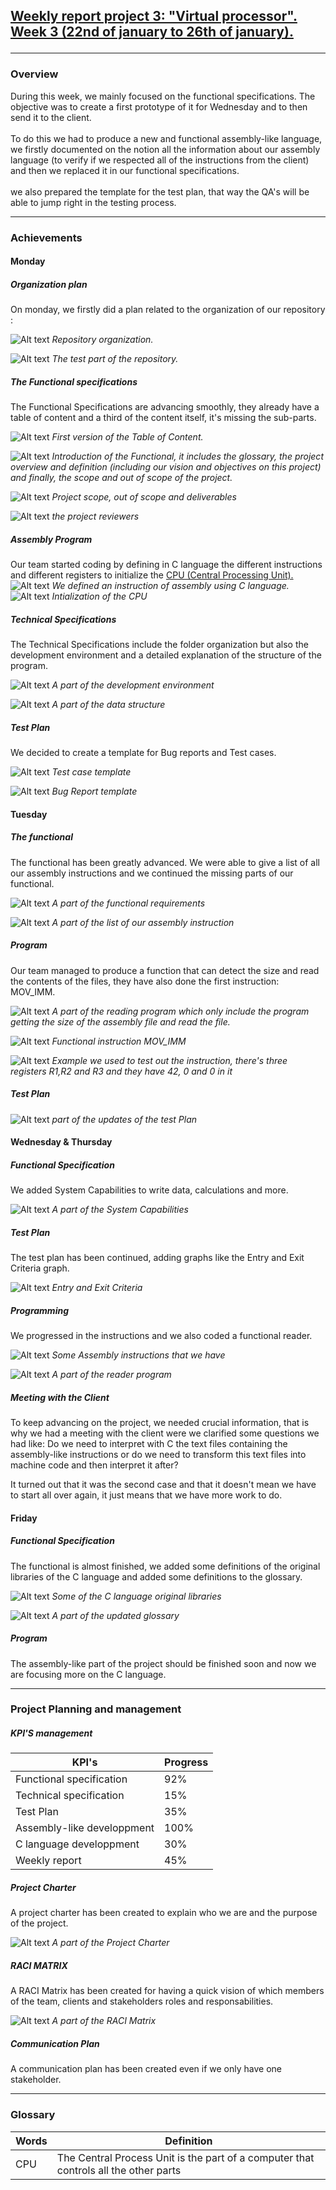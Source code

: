 <h2><u><strong>Weekly report project 3: "Virtual processor". Week 3 (22nd of january to 26th of january).</strong></u>

--------------------------------------------
<h3>Overview</h3>
During this week, we mainly focused on the functional specifications. The objective was to create a first prototype of it for Wednesday and to then send it to the client.
<br>
<br>
To do this we had to produce a new and functional assembly-like language, we firstly documented  on the notion all the information about our assembly language (to verify if we respected all of the instructions from the client) and then we replaced it in our functional specifications.
<br>
<br>
we also prepared the template for the test plan, that way the QA's will be able to jump right in the testing process.

------
<h3>Achievements</h3>

<h4>Monday</h4>

<h5>Organization plan</h5>

On monday, we firstly did a plan related to the organization of our repository :

![Alt text](/documents/management/image/Screenshot%202024-01-22%20at%2016.15.00.png)
*Repository organization.*

![Alt text](/documents/management/image/Screenshot%202024-01-22%20at%2016.15.24.png)
*The test part of the repository.*

<h5>The Functional specifications</h5>

The Functional Specifications are advancing smoothly, they already have a table of content and a third of the content itself, it's missing the sub-parts.

![Alt text](/documents/management/image/ToC_v1.png)
*First version of the Table of Content.*

![Alt text](/documents/management/image/Functional2.png)
*Introduction of the Functional, it includes the glossary, the project overview and definition (including our vision and objectives on this project) and finally, the scope and out of scope of the project.*

![Alt text](/documents/management/image/Functional3.png)
*Project scope, out of scope and deliverables*

![Alt text](/documents/management/image/Functional4.png)
*the project reviewers*

<h5>Assembly Program</h5>

Our team started coding by defining in C language the different instructions and different registers to initialize the [CPU (Central Processing Unit).](#-glossary)
![Alt text](/documents/management/image/Dev1.png)
*We defined an instruction of assembly using C language.*
![Alt text](/documents/management/image/Dev2.png)
*Intialization of the CPU*

<h5>Technical Specifications</h5>

The Technical Specifications include the folder organization but also the development environment and a detailed explanation of the structure of the program.

![Alt text](/documents/management/image/technical2.png)
*A part of the development environment*

![Alt text](/documents/management/image/technical3.png)
*A part of the data structure*

<h5>Test Plan</h5>

We decided to create a template for Bug reports and Test cases.

![Alt text](/documents/management/image/TP1.png)
*Test case template*

![Alt text](/documents/management/image/TP2.png)
*Bug Report template*

<h4>Tuesday</h4>

<h5>The functional</h5>
The functional has been greatly advanced. We were able to give a list of all our assembly instructions and we continued the missing parts of our functional.

![Alt text](/documents/management/image/Functional6.png)
*A part of the functional requirements*

![Alt text](/documents/management/image/Functional7.png)
*A part of the list of our assembly instruction*


<h5>Program</h5>

Our team managed to produce a function that can detect the size and read the contents of the files, they have also done the first instruction: MOV_IMM.

![Alt text](/documents/management/image/Dev4.png)
*A part of the reading program which only include the program getting the size of the assembly file and read the file.*

![Alt text](/documents/management/image/Dev3.png)
*Functional instruction MOV_IMM*

![Alt text](/documents/management/image/Dev5.png)
*Example we used to test out the instruction, there's three registers R1,R2 and R3 and they have 42, 0 and 0 in it*

<h5>Test Plan</h5>

![Alt text](/documents/management/image/TP3.png)
*part of the updates of the test Plan*

<h4>Wednesday & Thursday</h4>

<h5>Functional Specification</h5>

We added  System Capabilities to write data, calculations and more.

![Alt text](/documents/management/image/Functional8.png)
*A part of the System Capabilities*

<h5>Test Plan</h5>
The test plan has been continued, adding graphs like the Entry and Exit Criteria graph.

![Alt text](/documents/management/image/TP4.png)
*Entry and Exit Criteria*

<h5>Programming</h5>

We progressed in the instructions and we also coded a functional reader.

![Alt text](/documents/management/image/Dev7.png)
*Some Assembly instructions that we have*

![Alt text](/documents/management/image/Dev6.png)
*A part of the reader program*

<h5>Meeting with the Client</h5>

To keep advancing on the project, we needed crucial information, that is why we had a meeting with the client were we clarified some questions we had like: Do we need to interpret with C the text files containing the assembly-like instructions or do we need to transform this text files into machine code and then interpret it after?

It turned out that it was the second case and that it doesn't mean we have to start all over again, it just means that we have more work to do.

<h4>Friday</h4>

<h5>Functional Specification</h5>
The functional is almost finished, we added some definitions of the original libraries of the C language and added some definitions to the glossary.

![Alt text](/documents/management/image/Functional9.png)
*Some of the C language original libraries*

![Alt text](/documents/management/image/Functional10.png)
*A part of the updated glossary*

<h5>Program</h5>

The assembly-like part of the project should be finished soon and now we are focusing more on the C language.

-------------------------------
<h3>Project Planning and management</h3>


<h5>KPI'S management </h5>

| KPI's   | Progress |
| -------- | ------- |
| Functional specification  | 92%   |
| Technical specification | 15%   |
| Test Plan| 35%   |
| Assembly-like developpment | 100%   |
| C language developpment | 30%  |
| Weekly report  | 45%   |

<h5>Project Charter</h5>

A project charter has been created to explain who we are and the purpose of the project.

![Alt text](/documents/management/image/PC.png)
*A part of the Project Charter*

<h5>RACI MATRIX</h5>

A RACI Matrix has been created for having a quick vision of which members of the team, clients  and stakeholders roles and responsabilities.

![Alt text](/documents/management/image/RACI.png)
*A part of the RACI Matrix*

<h5>Communication Plan</h5>

A communication plan has been created  even if we only have one stakeholder.

-------
<h3>Glossary</h3>

|Words  | Definition |
| -------- | ------- |
| CPU  | The Central Process Unit is the part of a computer that controls all the other parts   |